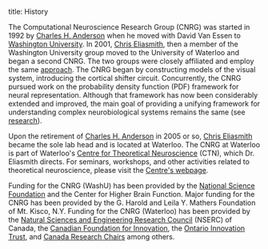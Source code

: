 title: History

The Computational Neuroscience Research Group (CNRG) was started in 1992
by [Charles H. Anderson](/people/charles-h-anderson.html) when he moved with
David Van Essen to [Washington University](http://medicine.wustl.edu/).
In 2001, [Chris Eliasmith](people/chris-eliasmith.html), then a member of
the Washington University group moved to the University of Waterloo and
began a second CNRG. The two groups were closely affiliated and employ
the same [approach](/research/nef.html). The CNRG began by
constructing models of the visual system, introducing the cortical
shifter circuit. Concurrently, the CNRG pursued work on the probability
density function (PDF) framework for neural representation. Although
that framework has now been considerably extended and improved, the main
goal of providing a unifying framework for understanding complex
neurobiological systems remains the same (see
[research](/research.html)).

Upon the retirement of [Charles H. Anderson](/people/charles-h-anderson.html) in 2005 or so,
[Chris Eliasmith](people/chris-eliasmith.html) became the
sole lab head and is located at Waterloo. The CNRG at Waterloo is part of
Waterloo's [Centre for Theoretical
Neuroscience](http://ctn.uwaterloo.ca/) (CTN), which Dr. Eliasmith directs. For seminars, workshops,
and other activities related to theoretical neuroscience, please visit
the [Centre's webpage](http://ctn.uwaterloo.ca/).

Funding for the CNRG (WashU) has been provided by the [National Science
Foundation](http://www.nsf.gov/) and the Center for Higher Brain
Function. Major funding for the CNRG has been provided by the G. Harold
and Leila Y. Mathers Foundation of Mt. Kisco, N.Y. Funding for the CNRG
(Waterloo) has been provided by the [Natural Sciences and Engineering
Research Council](http://www.nserc.ca/) (NSERC) of Canada, the [Canadian
Foundation for Innovation](http://www.innovation.ca), the [Ontario
Innovation Trust](http://www.oit.on.ca/), and [Canada Research Chairs](http://www.chairs-chaires.gc.ca/home-accueil-eng.aspx)
among others.
